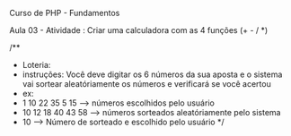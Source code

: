 Curso de PHP - Fundamentos

Aula 03 - Atividade :
Criar uma calculadora com as 4 funções (+ - / *)

/**
 * Loteria:
 * instruções: Você deve digitar os 6 números da sua aposta e o sistema vai sortear aleatóriamente os números e verificará se você acertou
 * ex:
 * 1 10 22 35 5 15 --> números escolhidos pelo usuário
 * 10 12 18 40 43 58 --> números sorteados aleatóriamente pelo sistema
 * 10  --> Número de sorteado e escolhido pelo usuário
 */